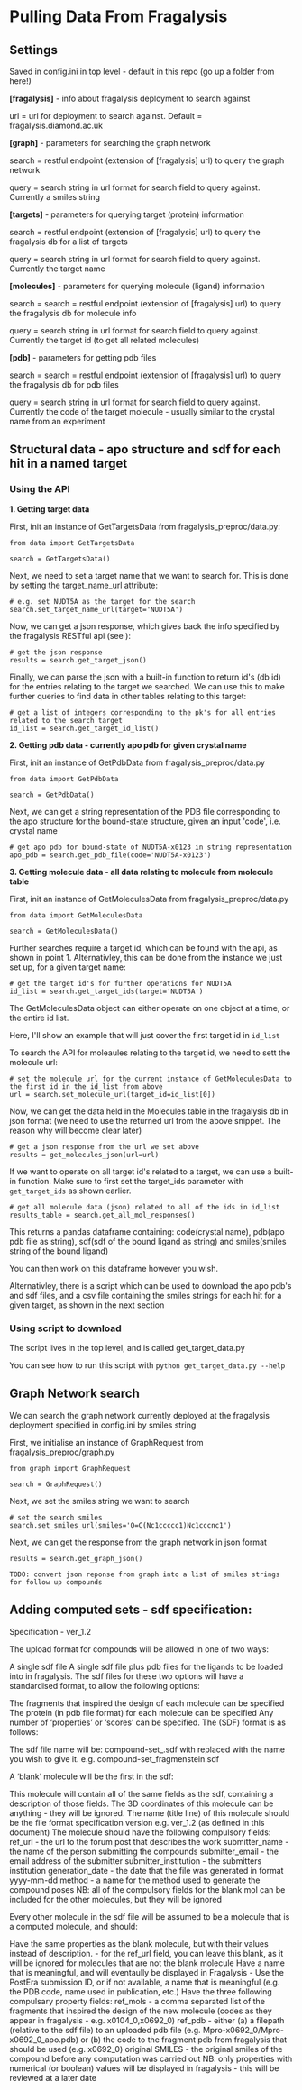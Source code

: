 # Pulling Data From Fragalysis

## Settings
Saved in config.ini in top level - default in this repo (go up a folder from here!)

**[fragalysis]** - info about fragalysis deployment to search against

url = url for deployment to search against. Default = fragalysis.diamond.ac.uk

**[graph]** - parameters for searching the graph network

search = restful endpoint (extension of [fragalysis] url) to query the graph network

query = search string in url format for search field to query against. Currently a smiles string

**[targets]** - parameters for querying target (protein) information

search = restful endpoint (extension of [fragalysis] url) to query the fragalysis db for a list of targets

query = search string in url format for search field to query against. Currently the target name

**[molecules]** - parameters for querying molecule (ligand) information

search = search = restful endpoint (extension of [fragalysis] url) to query the fragalysis db for molecule info

query = search string in url format for search field to query against. Currently the target id (to get all related molecules)

**[pdb]** - parameters for getting pdb files

search = search = restful endpoint (extension of [fragalysis] url) to query the fragalysis db for pdb files

query = search string in url format for search field to query against. Currently the code of the target molecule - usually similar to the crystal name from an experiment

## Structural data - apo structure and sdf for each hit in a named target 
### Using the API

**1. Getting target data**

First, init an instance of GetTargetsData from fragalysis_preproc/data.py:

```
from data import GetTargetsData

search = GetTargetsData()
```

Next, we need to set a target name that we want to search for. This is done by setting the target_name_url attribute:

```
# e.g. set NUDT5A as the target for the search
search.set_target_name_url(target='NUDT5A')
```

Now, we can get a json response, which gives back the info specified by the fragalysis RESTful api (see <insert documentation link when it exists>):

```
# get the json response
results = search.get_target_json()
```

Finally, we can parse the json with a built-in function to return id's (db id) for the entries relating to the target we searched. We can use this to make further queries to find data in other tables relating to this target:

```
# get a list of integers corresponding to the pk's for all entries related to the search target
id_list = search.get_target_id_list()
```

**2. Getting pdb data - currently apo pdb for given crystal name**

First, init an instance of GetPdbData from fragalysis_preproc/data.py

```
from data import GetPdbData

search = GetPdbData()
```

Next, we can get a string representation of the PDB file corresponding to the apo structure for the bound-state structure, given an input 'code', i.e. crystal name

```
# get apo pdb for bound-state of NUDT5A-x0123 in string representation
apo_pdb = search.get_pdb_file(code='NUDT5A-x0123')
```

**3. Getting molecule data - all data relating to molecule from molecule table**

First, init an instance of GetMoleculesData from fragalysis_preproc/data.py

```
from data import GetMoleculesData

search = GetMoleculesData()
```

Further searches require a target id, which can be found with the api, as shown in point 1. Alternativley, this can be done from the instance we just set up, for a given target name:

```
# get the target id's for further operations for NUDT5A
id_list = search.get_target_ids(target='NUDT5A')
```

The GetMoleculesData object can either operate on one object at a time, or the entire id list.

Here, I'll show an example that will just cover the first target id in `id_list`

To search the API for moleaules relating to the target id, we need to sett the molecule url:

```
# set the molecule url for the current instance of GetMoleculesData to the first id in the id_list from above
url = search.set_molecule_url(target_id=id_list[0])
```

Now, we can get the data held in the Molecules table in the fragalysis db in json format (we need to use the returned url from the above snippet. The reason why will become clear later)

```
# get a json response from the url we set above
results = get_molecules_json(url=url)
```

If we want to operate on all target id's related to a target, we can use a built-in function. Make sure to first set the target_ids parameter with `get_target_ids` as shown earlier.

```
# get all molecule data (json) related to all of the ids in id_list
results_table = search.get_all_mol_responses()
```

This returns a pandas dataframe containing: code(crystal name), pdb(apo pdb file as string), sdf(sdf of the bound ligand as string) and smiles(smiles string of the bound ligand)

You can then work on this dataframe however you wish. 

Alternativley, there is a script which can be used to download the apo pdb's and sdf files, and a csv file containing the smiles strings for each hit for a given target, as shown in the next section

### Using script to download

The script lives in the top level, and is called get_target_data.py

You can see how to run this script with `python get_target_data.py --help`

## Graph Network search <in progress>
We can search the graph network currently deployed at the fragalysis deployment specified in config.ini by smiles string

First, we initialise an instance of GraphRequest from fragalysis_preproc/graph.py

```
from graph import GraphRequest

search = GraphRequest()
```

Next, we set the smiles string we want to search

```
# set the search smiles
search.set_smiles_url(smiles='O=C(Nc1ccccc1)Nc1cccnc1')
```

Next, we can get the response from the graph network in json format

```
results = search.get_graph_json()

TODO: convert json reponse from graph into a list of smiles strings for follow up compounds
```

## Adding computed sets - sdf specification:

Specification - ver_1.2

The upload format for compounds will be allowed in one of two ways:

A single sdf file
A single sdf file plus pdb files for the ligands to be loaded into in fragalysis.
The sdf files for these two options will have a standardised format, to allow the following options:

The fragments that inspired the design of each molecule can be specified
The protein (in pdb file format) for each molecule can be specified
Any number of ‘properties’ or ‘scores’ can be specified.
The (SDF) format is as follows:

The sdf file name will be: compound-set_<name>.sdf with <name> replaced with the name you wish to give it. e.g. compound-set_fragmenstein.sdf

A ‘blank’ molecule will be the first in the sdf:

This molecule will contain all of the same fields as the sdf, containing a description of those fields.
The 3D coordinates of this molecule can be anything - they will be ignored.
The name (title line) of this molecule should be the file format specification version e.g. ver_1.2 (as defined in this document)
The molecule should have the following compulsory fields:
ref_url - the url to the forum post that describes the work
submitter_name - the name of the person submitting the compounds
submitter_email - the email address of the submitter
submitter_institution - the submitters institution
generation_date - the date that the file was generated in format yyyy-mm-dd
method - a name for the method used to generate the compound poses
NB: all of the compulsory fields for the blank mol can be included for the other molecules, but they will be ignored

Every other molecule in the sdf file will be assumed to be a molecule that is a computed molecule, and should:

Have the same properties as the blank molecule, but with their values instead of description. - for the ref_url field, you can leave this blank, as it will be ignored for molecules that are not the blank molecule
Have a name that is meaningful, and will eventaully be displayed in Fragalysis - Use the PostEra submission ID, or if not available, a name that is meaningful (e.g. the PDB code, name used in publication, etc.)
Have the three following compulsary property fields:
ref_mols - a comma separated list of the fragments that inspired the design of the new molecule (codes as they appear in fragalysis - e.g. x0104_0,x0692_0)
ref_pdb - either (a) a filepath (relative to the sdf file) to an uploaded pdb file (e.g. Mpro-x0692_0/Mpro-x0692_0_apo.pdb) or (b) the code to the fragment pdb from fragalysis that should be used (e.g. x0692_0)
original SMILES - the original smiles of the compound before any computation was carried out
NB: only properties with numerical (or boolean) values will be displayed in fragalysis - this will be reviewed at a later date


